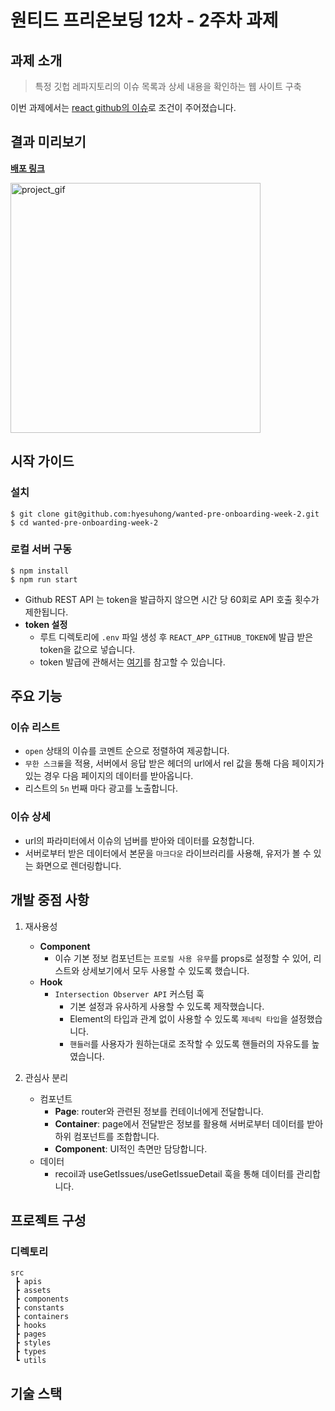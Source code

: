 # 원티드 프리온보딩 12차 - 2주차 과제

## 과제 소개

> 특정 깃헙 레파지토리의 이슈 목록과 상세 내용을 확인하는 웹 사이트 구축

이번 과제에서는 [react github의 이슈](https://github.com/facebook/react/issues)로 조건이
주어졌습니다.

## 결과 미리보기

[**배포 링크**](https://deluxe-rolypoly-f3b4ea.netlify.app)

<img src="https://github.com/hyesuhong/wanted-pre-onboarding-week-2/assets/70276660/94926238-7527-4a27-98a1-0ab68603ec9a" alt="project_gif" height=400 />

## 시작 가이드

### 설치

```
$ git clone git@github.com:hyesuhong/wanted-pre-onboarding-week-2.git
$ cd wanted-pre-onboarding-week-2
```

### 로컬 서버 구동

```
$ npm install
$ npm run start
```

-   Github REST API 는 token을 발급하지 않으면 시간 당 60회로 API 호출 횟수가 제한됩니다.
-   **token 설정**
    -   루트 디렉토리에 `.env` 파일 생성 후 `REACT_APP_GITHUB_TOKEN`에 발급 받은 token을 값으로
        넣습니다.
    -   token 발급에 관해서는
        [여기](https://docs.github.com/en/authentication/keeping-your-account-and-data-secure/managing-your-personal-access-tokens)를
        참고할 수 있습니다.

## 주요 기능

### 이슈 리스트

-   `open` 상태의 이슈를 코멘트 순으로 정렬하여 제공합니다.
-   `무한 스크롤`을 적용, 서버에서 응답 받은 헤더의 url에서 rel 값을 통해 다음 페이지가 있는 경우
    다음 페이지의 데이터를 받아옵니다.
-   리스트의 `5n` 번째 마다 광고를 노출합니다.

### 이슈 상세

-   url의 파라미터에서 이슈의 넘버를 받아와 데이터를 요청합니다.
-   서버로부터 받은 데이터에서 본문을 `마크다운` 라이브러리를 사용해, 유저가 볼 수 있는 화면으로
    렌더링합니다.

## 개발 중점 사항

1. 재사용성

    - **Component**
        - 이슈 기본 정보 컴포넌트는 `프로필 사용 유무`를 props로 설정할 수 있어, 리스트와
          상세보기에서 모두 사용할 수 있도록 했습니다.
    - **Hook**
        - `Intersection Observer API` 커스텀 훅
            - 기본 설정과 유사하게 사용할 수 있도록 제작했습니다.
            - Element의 타입과 관계 없이 사용할 수 있도록 `제네릭 타입`을 설정했습니다.
            - `핸들러`를 사용자가 원하는대로 조작할 수 있도록 핸들러의 자유도를 높였습니다.

2. 관심사 분리
    - 컴포넌트
        - **Page**: router와 관련된 정보를 컨테이너에게 전달합니다.
        - **Container**: page에서 전달받은 정보를 활용해 서버로부터 데이터를 받아 하위 컴포넌트를
          조합합니다.
        - **Component**: UI적인 측면만 담당합니다.
    - 데이터
        - recoil과 useGetIssues/useGetIssueDetail 훅을 통해 데이터를 관리합니다.

## 프로젝트 구성

### 디렉토리

```
src
 ┣ apis
 ┣ assets
 ┣ components
 ┣ constants
 ┣ containers
 ┣ hooks
 ┣ pages
 ┣ styles
 ┣ types
 ┗ utils
```

## 기술 스택
